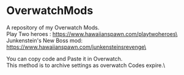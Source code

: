# OverwatchMods
 A repository of my Overwatch Mods.\
Play Two heroes : https://www.hawaiianspawn.com/playtwoheroes\
Junkenstein's New Boss mod: https://www.hawaiianspawn.com/junkensteinsrevenge\

You can copy code and Paste it in Overwatch.\
This method is to archive settings as overwatch Codes expire.\
